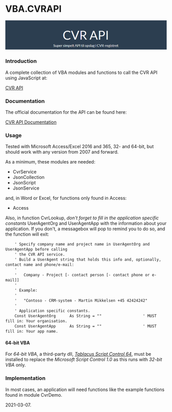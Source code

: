 # VBA.CVRAPI #
![General](https://raw.githubusercontent.com/CactusData/VBA.CVRAPI/master/images/cvrapi.png)

### Introduction ###
A complete collection of VBA modules and functions to call the CVR API using JavaScript at:

   [CVR API](http://cvrapi.dk)
      
### Documentation ###
The official documentation for the API can be found here:

   [CVR API Documentation](http://cvrapi.dk/documentation)

### Usage ###
Tested with Microsoft Access/Excel 2016 and 365, 32- and 64-bit, but should work with any version from 2007 and forward.

As a minimum, these modules are needed:

*    CvrService 
*    JsonCollection 
*    JsonScript 
*    JsonService
   
and, in Word or Excel, for functions only found in Access:

*    Access

Also, in function CvrLookup, *don't forget to fill in the application specific constants* UserAgentOrg and UserAgentApp with the information about your application. If you don't, a messagebox will pop to remind you to do so, and the function will exit:

```
    ' Specify company name and project name in UserAgentOrg and UserAgentApp before calling
    ' the CVR API service.
    ' Build a UserAgent string that holds this info and, optionally, contact name and phone/e-mail:
    '
    '   Company - Project [- contact person [- contact phone or e-mail]]
    '
    ' Example:
    '
    '   "Contoso - CRM-system - Martin Mikkelsen +45 42424242"
    '
    ' Application specific constants.
    Const UserAgentOrg      As String = ""                  ' MUST fill in: Your organisation.
    Const UserAgentApp      As String = ""                  ' MUST fill in: Your app name.
```

#### 64-bit VBA ####
For *64-bit VBA*, a third-party dll, [*Tablacus Script Control 64*](https://tablacus.github.io/scriptcontrol_en.html), must be installed to replace the *Microsoft Script Control 1.0* as this runs with *32-bit VBA* only.


### Implementation ###
In most cases, an application will need functions like the example functions found in module CvrDemo.

2021-03-07.
